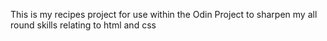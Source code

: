This is my recipes project for use within the Odin Project to sharpen my all round skills relating to html and css

